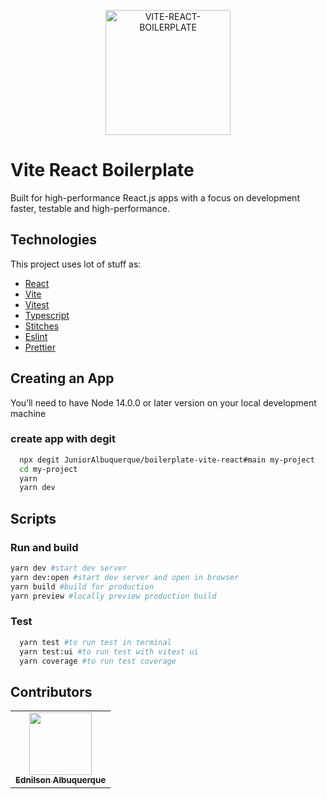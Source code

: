 <p align="center">
<img src="https://user-images.githubusercontent.com/42422605/184579388-ecb18452-c9c3-4986-871b-26480ea13c04.svg" alt="VITE-REACT-BOILERPLATE" width="200"/>
</p>

# Vite React Boilerplate

Built for high-performance React.js apps with a focus on development faster, testable and high-performance.

## Technologies

This project uses lot of stuff as:

 - [React](https://pt-br.reactjs.org/)
 - [Vite](https://vitejs.dev/)
 - [Vitest](https://vitest.dev/)
 - [Typescript](https://www.typescriptlang.org/)
 - [Stitches](https://stitches.dev/)
 - [Eslint](https://eslint.org/)
 - [Prettier](https://prettier.io/)

## Creating an App

You’ll need to have Node 14.0.0 or later version on your local development machine

### create app with degit
```bash
  npx degit JuniorAlbuquerque/boilerplate-vite-react#main my-project
  cd my-project 
  yarn
  yarn dev
```

## Scripts

### Run and build
```bash
yarn dev #start dev server
yarn dev:open #start dev server and open in browser
yarn build #build for production
yarn preview #locally preview production build
```

### Test

```bash
  yarn test #to run test in terminal
  yarn test:ui #to run test with vitest ui
  yarn coverage #to run test coverage 
```


## Contributors

<table>
  <tr>
    <td align="center"><a href="https://ed-jnr.com"><img src="https://avatars.githubusercontent.com/u/42422605?v=4" width="100px;" alt=""/><br /><sub><b>Ednilson Albuquerque</b></sub></a><br /></td>
  </tr>
</table>
